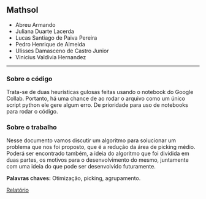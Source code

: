 ## Mathsol

- Abreu Armando
- Juliana Duarte Lacerda
- Lucas Santiago de Paiva Pereira
- Pedro Henrique de Almeida
- Ulisses Damasceno de Castro Junior
- Vinicius Valdivia Hernandez
  
---

### Sobre o código

Trata-se de duas heurísticas gulosas feitas usando o notebook do Google Collab.
Portanto, há uma chance de ao rodar o arquivo como um único script python ele gere algum erro.
De prioridade para uso de notebooks para rodar o código.

### Sobre o trabalho

Nesse documento vamos discutir um algoritmo para solucionar um problema que nos foi proposto, que é a redução da área de picking médio. Poderá ser encontrado também, a ideia do algoritmo que foi dividida em duas partes, os motivos para o desenvolvimento do mesmo, juntamente com uma ideia do que pode ser desenvolvido futuramente.

**Palavras chaves:** Otimização, picking, agrupamento.

[Relatório](https://github.com/user-attachments/files/18850699/Relatorio_Final_Matshol.pdf)
